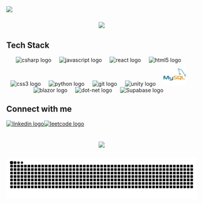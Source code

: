 <div align="left">
  <img src="https://visitor-badge.laobi.icu/badge?page_id=marcusk00.marcusk00.visitor-badge"  />
</div>
<div align="center"><h3 align="center"><img src="https://readme-typing-svg.demolab.com/?font=Fira+Code&weight=600&size=24&pause=1000&color=FFA07A&center=true&vCenter=true&width=435&multiline=true&lines=Welcome,%20I%27m%20Marcus!;"/></h3>

</div>

<div align="center">
  <h2 align="left">Tech Stack</h2>
  <img src="https://cdn.jsdelivr.net/gh/devicons/devicon/icons/csharp/csharp-original.svg" height="60" alt="csharp logo"  />
  <img width="13" />
  <img src="https://cdn.jsdelivr.net/gh/devicons/devicon/icons/javascript/javascript-original.svg" height="60" alt="javascript logo"  />
  <img width="13" />
  <img src="https://cdn.jsdelivr.net/gh/devicons/devicon/icons/react/react-original.svg" height="60" alt="react logo"  />
  <img width="13" />
  <img src="https://cdn.jsdelivr.net/gh/devicons/devicon/icons/html5/html5-original.svg" height="60" alt="html5 logo"  />
  <img width="13" />
  <img src="https://cdn.jsdelivr.net/gh/devicons/devicon/icons/css3/css3-original.svg" height="60" alt="css3 logo"  />
  <img width="13" />
  <img src="https://cdn.jsdelivr.net/gh/devicons/devicon/icons/python/python-original.svg" height="60" alt="python logo"  />
  <img width="13" />
  <img src="https://cdn.jsdelivr.net/gh/devicons/devicon/icons/git/git-original.svg" height="60" alt="git logo"  />
  <img width="13" />
  <img src="https://www.vectorlogo.zone/logos/unity3d/unity3d-icon.svg" height="60" alt="unity logo"  />
  <img width="13" />
  <img src="https://raw.githubusercontent.com/devicons/devicon/master/icons/mysql/mysql-original-wordmark.svg" height="60" alt="sql logo"  />
  <img width="13" />
  <img src="https://cdn.jsdelivr.net/gh/devicons/devicon/icons/blazor/blazor-original.svg" height="60" alt="blazor logo"  />
  <img width="13" />
  <img src="https://cdn.jsdelivr.net/gh/devicons/devicon/icons/dot-net/dot-net-plain.svg" height="60" alt="dot-net logo"  />
  <img width="13" />
    <img src="https://github.com/user-attachments/assets/e11d77f7-b3a8-4558-b9d4-5b500fb6d4d0" height="60" alt="Supabase logo"  />
  <img width="13" />
</div>
  <h2>Connect with me</h2>

<div align="left">
  <a href="https://www.linkedin.com/in/marcus-kristensen-620372162/" target="_blank"><img src="https://img.shields.io/static/v1?message=LinkedIn&logo=linkedin&label=&color=0077B5&logoColor=white&labelColor=&style=for-the-badge" height="25" alt="linkedin logo"/></a><a href="https://leetcode.com/u/MarcusK00/" target="_blank"><img src="https://img.shields.io/static/v1?message=Leetcode&logo=Leetcode&label=&color=f89f1b&logoColor=white&labelColor=&style=for-the-badge" height="25" alt="leetcode logo"/></a>
</div>



<br clear="both">

<p align="left"></p>

###


<div align="center">
  <img src="https://github-readme-stats.vercel.app/api/top-langs?username=marcusk00&locale=en&hide_title=true&layout=compact&card_width=320&langs_count=6&theme=dracula&hide_border=true&order=2" height="150" />
</div>

###

###

<picture>
  <source media="(prefers-color-scheme: dark)" srcset="https://raw.githubusercontent.com/murtazanoori/murtazanoori/output/pacman-contribution-graph-dark.svg">
  <source media="(prefers-color-scheme: light)" srcset="https://raw.githubusercontent.com/murtazanoori/murtazanoori/output/pacman-contribution-graph.svg">
  <img alt="Pac-Man contribution graph" src="https://raw.githubusercontent.com/murtazanoori/murtazanoori/output/pacman-contribution-graph.svg">
</picture>



###
